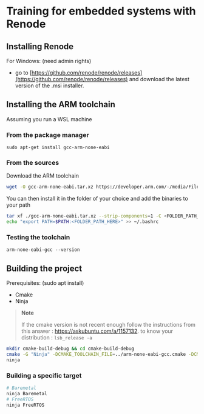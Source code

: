 # Training for embedded systems with Renode

## Installing Renode
For Windows:  (need admin rights)
- go to [https://github.com/renode/renode/releases](https://github.com/renode/renode/releases) and download the latest version of the .msi installer. 

## Installing the ARM toolchain

Assuming you run a WSL machine

### From the package manager

```
sudo apt-get install gcc-arm-none-eabi
```

### From the sources 
Download the ARM toolchain

``` bash
wget -O gcc-arm-none-eabi.tar.xz https://developer.arm.com/-/media/Files/downloads/gnu/12.2.mpacbti-bet1/binrel/arm-gnu-toolchain-12.2.mpacbti-bet1-x86_64-arm-none-eabi.tar.xz
```

You can then install it in the folder of your choice and add the binaries to your path

``` bash
tar xf ./gcc-arm-none-eabi.tar.xz --strip-components=1 -C <FOLDER_PATH_HERE>
echo "export PATH=$PATH:<FOLDER_PATH_HERE>" >> ~/.bashrc
```

### Testing the toolchain

```
arm-none-eabi-gcc --version
```

## Building the project

Prerequisites: (sudo apt install) 
- Cmake   
- Ninja

>**Note**
> 
>If the cmake version is not recent enough follow the instructions from this answer : https://askubuntu.com/a/1157132. to know your distribution : 
>`lsb_release -a`
``` bash
mkdir cmake-build-debug && cd cmake-build-debug
cmake -G "Ninja" -DCMAKE_TOOLCHAIN_FILE=../arm-none-eabi-gcc.cmake -DCMAKE_BUILD_TYPE=Debug ..
ninja
```

### Building a specific target

```bash
# Baremetal 
ninja Baremetal
# FreeRTOS
ninja FreeRTOS
```